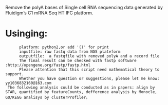  Remove the polyA bases  of Single cell RNA sequencing data generated by Fluidigm’s C1  mRNA Seq HT IFC platform.
# Usinging:
          platform: python2,or add '()' for print 
          inputfile: raw fastq data from NGS plateform
          outputfile:  a fastqfile with removed polyA and a record file
          The final result can be checked with fastp software :http://opengene.org/fastp/fastp.html          
          Please attention that this script need mathematical theory to support.
          Whether you have question or suggestions, please let me know: yy1036832160@163.com 
     The following analysis could be conducted as in papers: align by STAR, quantified by featureCounts, defference analysis by Monocle, GO/KEGG analisys by clusterProfiler。 
